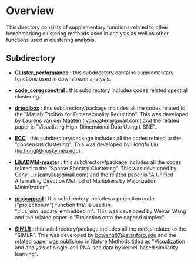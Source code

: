
# Overview

This directory consists of supplementary functions related to other benchmarking clustering methods used in analysis 
as well as other functions used in clustering analysis.

## Subdirectory


- [**Cluster_performance**](https://github.com/ishspsy/MKerW-A/blob/master/Other_functions/Cluster_performance)
: this subdirectory contains supplementary functions used in downstream analysis.


- [**code_coregspectral**](https://github.com/ishspsy/MKerW-A/blob/master/Other_functions/code_coregspectral)
: this subdirectory includes codes related spectral clustering.

- [**drtoolbox**](https://github.com/ishspsy/MKerW-A/blob/master/Other_functions/drtoolbox)
: this subdirectory/package includes all the codes related to the "Matlab Toolbox for Dimensionality Reduction". This was developed by Laurens van der Maaten (lvdmaaten@gmail.com) and 
the related paper is "Visualizing High-Dimensional Data Using t-SNE".


- [**ECC**](https://github.com/ishspsy/MKerW-A/blob/master/Other_functions/ECC)
: this subdirectory/package includes all the codes related to the "consensus clustering". This was developed by Hongfu Liu (liu.hongf@husky.neu.edu).


- [**LibADMM-master**](https://github.com/ishspsy/MKerW-A/blob/master/Other_functions/LibADMM-master)
:  this subdirectory/package includes all the codes related to the "Sparse Spectral Clustering". This was developed by Canyi Lu (canyilu@gmail.com) and 
the related paper is "A Unified Alternating Direction Method of Multipliers by Majorization Minimization".


- [**projcapped**](https://github.com/ishspsy/MKerW-A/blob/master/Other_functions/projcapped)
:  this subdirectory includes a projection code ("projection.m") function that is used in "clus_sim_update_embedded.m". 
This was developed by Weiran Wang and the related paper is "Projection onto the capped simplex".


- [**SIMLR**](https://github.com/ishspsy/MKerW-A/blob/master/Other_functions/SIMLR)
: this subdirectory/package includes all the codes related to the "SIMLR". This was developed by bowang87@stanford.edu and 
the related paper was published in Nature Methods titled as "Visualization and analysis of single-cell RNA-seq data by kernel-based similarity learning".






	


